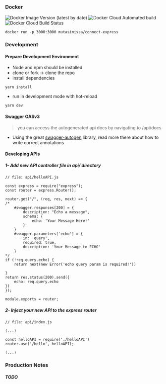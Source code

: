 ### Docker
![Docker Image Version (latest by date)](https://img.shields.io/docker/v/mutasimissa/connect-express?arch=amd64&sort=date)
![Docker Cloud Automated build](https://img.shields.io/docker/cloud/automated/mutasimissa/connect-express)
![Docker Cloud Build Status](https://img.shields.io/docker/cloud/build/mutasimissa/connect-express)
```
docker run -p 3000:3000 mutasimissa/connect-express
```

### Development
#### Prepare Development Environment
- Node and npm should be installed
- clone or fork -> clone the repo
- install dependencies
```
yarn install
```
- run in development mode with hot-reload
```
yarn dev
```

#### Swagger OASv3
> you can access the autogenerated api docs by navigating to /api/docs
- Using the great [swagger-autogen](https://github.com/davibaltar/swagger-autogen) library, read more there about how to write correct annotations

#### Developing APIs
 ##### 1- Add new API controller file in api/ directory

```
// file: api/helloAPI.js

const express = require("express");
const router = express.Router();

router.get("/", (req, res, next) => {
/* 
    #swagger.responses[200] = {
        description: "Echo a message",
        schema: {
            echo: 'Your Message Here!'
        }
    }
    #swagger.parameters['echo'] = {
        in: 'query',
        required: true,
        description: 'Your Message to ECHO'
    }  
*/
if (!req.query.echo) {
    return next(new Error('echo query param is required!'))
    
}
return res.status(200).send({
    echo: req.query.echo
})
});

module.exports = router;
```
 ##### 2- Inject your new API to the express router
```
// file: api/index.js

(...)

const helloAPI = require('./helloAPI')
router.use('/hello', helloAPI);

(...)
```


### Production Notes
##### TODO
